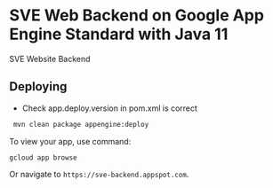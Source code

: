 # SVE Web Backend on Google App Engine Standard with Java 11

SVE Website Backend

## Deploying

- Check app.deploy.version in pom.xml is correct

```bash
 mvn clean package appengine:deploy
```

To view your app, use command:

```
gcloud app browse
```

Or navigate to `https://sve-backend.appspot.com`.
